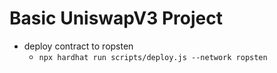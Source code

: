 # Basic UniswapV3 Project
- deploy contract to ropsten
  - `npx hardhat run scripts/deploy.js --network ropsten`